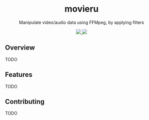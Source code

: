 <h1 align="center">movieru</h1>
<p align="center">Manipulate video/audio data using FFMpeg, by applying filters</p>
<div align="center">
    <a href="https://crates.io/crates/movieru">
        <img src="https://img.shields.io/crates/v/movieru.svg" />
    </a>
    <a href="https://docs.rs/movieru">
        <img src="https://docs.rs/movieru/badge.svg" />
    </a>
</div>

## Overview

TODO

## Features

TODO

## Contributing

TODO
